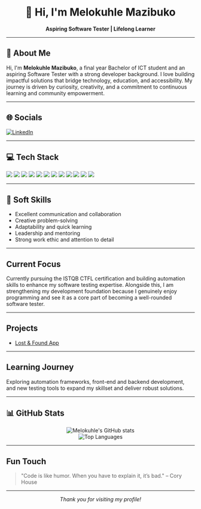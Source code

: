 
<h1 align="center">👋 Hi, I'm <b>Melokuhle Mazibuko</b></h1>

<p align="center">
  <b>Aspiring Software Tester | Lifelong Learner</b>
</p>

---

## 📝 About Me

Hi, I'm <b>Melokuhle Mazibuko</b>, a final year Bachelor of ICT student and an aspiring Software Tester with a strong developer background. I love building impactful solutions that bridge technology, education, and accessibility. My journey is driven by curiosity, creativity, and a commitment to continuous learning and community empowerment.

---

## 🌐 Socials

<!-- Update with your actual links -->
[![LinkedIn](https://img.shields.io/badge/LinkedIn-blue?logo=linkedin&logoColor=white)](https://www.linkedin.com/in/melokuhle-mazibuko)


---

## 💻 Tech Stack

<p>
  <img src="https://img.shields.io/badge/Python-3776AB?style=for-the-badge&logo=python&logoColor=white"/>
  <img src="https://img.shields.io/badge/JavaScript-F7DF1E?style=for-the-badge&logo=javascript&logoColor=black"/>
  <img src="https://img.shields.io/badge/Java-007396?style=for-the-badge&logo=java&logoColor=white"/>
  <img src="https://img.shields.io/badge/HTML5-E34F26?style=for-the-badge&logo=html5&logoColor=white"/>
  <img src="https://img.shields.io/badge/CSS3-1572B6?style=for-the-badge&logo=css3&logoColor=white"/>
  <img src="https://img.shields.io/badge/React-20232A?style=for-the-badge&logo=react&logoColor=61DAFB"/>
  <img src="https://img.shields.io/badge/Node.js-339933?style=for-the-badge&logo=nodedotjs&logoColor=white"/>
  <img src="https://img.shields.io/badge/Flask-000000?style=for-the-badge&logo=flask&logoColor=white"/>
  <img src="https://img.shields.io/badge/.NET-512BD4?style=for-the-badge&logo=dotnet&logoColor=white"/>
  <img src="https://img.shields.io/badge/MySQL-4479A1?style=for-the-badge&logo=mysql&logoColor=white"/>
  <img src="https://img.shields.io/badge/PostgreSQL-4169E1?style=for-the-badge&logo=postgresql&logoColor=white"/>
  <img src="https://img.shields.io/badge/Git-F05032?style=for-the-badge&logo=git&logoColor=white"/>
</p>

---

## 🧠 Soft Skills

- Excellent communication and collaboration
- Creative problem-solving
- Adaptability and quick learning
- Leadership and mentoring
- Strong work ethic and attention to detail

---

## Current Focus

Currently pursuing the ISTQB CTFL certification and building automation skills to enhance my software testing expertise. Alongside this, I am strengthening my development foundation because I genuinely enjoy programming and see it as a core part of becoming a well-rounded software tester.

---

## Projects

- [Lost & Found App](https://github.com/melokuhlemazii/lost-and-found)

---

## Learning Journey

Exploring automation frameworks, front-end and backend development, and new testing tools to expand my skillset and deliver robust solutions.

---

## 📊 GitHub Stats

<p align="center">
  <img src="https://github-readme-stats.vercel.app/api?username=melokuhlemazii&show_icons=true&theme=radical" alt="Melokuhle's GitHub stats"/>
  <br/>
  <img src="https://github-readme-stats.vercel.app/api/top-langs/?username=melokuhlemazii&layout=compact&theme=radical" alt="Top Languages"/>
</p>

---

## Fun Touch

> "Code is like humor. When you have to explain it, it’s bad." – Cory House

---

<p align="center"><i>Thank you for visiting my profile!</i></p>
